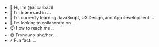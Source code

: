 - 👋 Hi, I’m @aricarbazil
- 👀 I’m interested in ...
- 🌱 I’m currently learning JavaScript, UX Design, and App development ...
- 💞️ I’m looking to collaborate on ...
- 📫 How to reach me ...
- 😄 Pronouns: she/her...
- ⚡ Fun fact: ...

<!---
aricarbazil/aricarbazil is a ✨ special ✨ repository because its `README.md` (this file) appears on your GitHub profile.
You can click the Preview link to take a look at your changes.
--->
